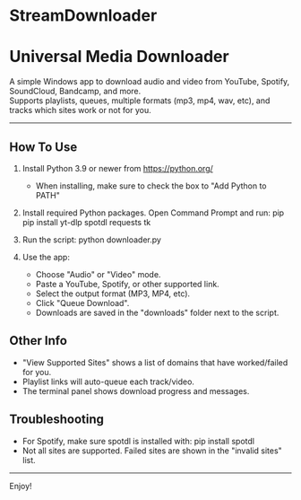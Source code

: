 # StreamDownloader
Universal Media Downloader
=========================

A simple Windows app to download audio and video from YouTube, Spotify, SoundCloud, Bandcamp, and more.  
Supports playlists, queues, multiple formats (mp3, mp4, wav, etc), and tracks which sites work or not for you.

---

How To Use
----------

1. Install Python 3.9 or newer from https://python.org/
   - When installing, make sure to check the box to "Add Python to PATH"

2. Install required Python packages.
   Open Command Prompt and run:
      pip pip install yt-dlp spotdl requests tk

3. Run the script:
      python downloader.py

4. Use the app:
   - Choose "Audio" or "Video" mode.
   - Paste a YouTube, Spotify, or other supported link.
   - Select the output format (MP3, MP4, etc).
   - Click "Queue Download".
   - Downloads are saved in the "downloads" folder next to the script.

Other Info
----------

- "View Supported Sites" shows a list of domains that have worked/failed for you.
- Playlist links will auto-queue each track/video.
- The terminal panel shows download progress and messages.

Troubleshooting
---------------

- For Spotify, make sure spotdl is installed with: pip install spotdl
- Not all sites are supported. Failed sites are shown in the "invalid sites" list.

---

Enjoy!
